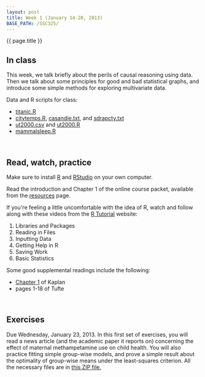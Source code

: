 ```yaml
---
layout: post
title: Week 1 (January 14-20, 2013)
BASE_PATH: /SSC325/
---
```


{{ page.title }}


In class
--------

This week, we talk briefly about the perils of causal reasoning using data.  Then we talk about some principles for good and bad statistical graphs, and introduce some simple methods for exploring multivariate data.

Data and R scripts for class: 
* [titanic.R](http://jgscott.github.com/SSC325/r/titanic.R)
* [citytemps.R](http://jgscott.github.com/SSC325/r/citytemps.R), [casandie.txt](http://jgscott.github.com/SSC325/data/casandie.txt), and [sdrapcty.txt](http://jgscott.github.com/SSC325/data/sdrapcty.txt)
* [ut2000.csv](http://jgscott.github.com/SSC325/data/ut2000.csv) and [ut2000.R](http://jgscott.github.com/SSC325/r/ut2000.R)
* [mammalsleep.R](http://jgscott.github.com/SSC325/r/mammalsleep.r)

<br>

Read, watch, practice
---------------------

Make sure to install [R](http://http://www.r-project.org) and [RStudio](http://www.rstudio.org) on your own computer.

Read the introduction and Chapter 1 of the online course packet, available from the [resources](http://jgscott.github.com/SSC325/resources.html) page.

If you're feeling a little uncomfortable with the idea of R, watch and follow along with these videos from the [R Tutorial](http://dist.stat.tamu.edu/pub/rvideos/) website:
1) Libraries and Packages
2) Reading in Files
3) Inputting Data
4) Getting Help in R
5) Saving Work
6) Basic Statistics

Some good supplemental readings include the following:
* [Chapter 1](http://www.mosaic-web.org/go/StatisticalModeling/Chapters/Chapter-01.pdf) of Kaplan
* pages 1-18 of Tufte

<br>

Exercises
---------
Due Wednesday, January 23, 2013.  In this first set of exercises, you will read a news article (and the academic paper it reports on) concerning the effect of maternal methampetamine use on child health.  You will also practice fitting simple group-wise models, and prove a simple result about the optimality of group-wise means under the least-squares criterion.  All the necessary files are in [this ZIP file.](http://jgscott.github.com/SSC325/exercises/01/exercises01.zip)
